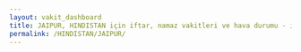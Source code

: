 ```yaml
---
layout: vakit_dashboard
title: JAIPUR, HINDISTAN için iftar, namaz vakitleri ve hava durumu - ilçe/eyalet seç
permalink: /HINDISTAN/JAIPUR/
---
```


<script type="text/javascript">
  var GLOBAL_COUNTRY = 'HINDISTAN';
  var GLOBAL_CITY = 'JAIPUR';
  var GLOBAL_STATE = '';
  var lat = 72;
  var lon = 21;
</script>

